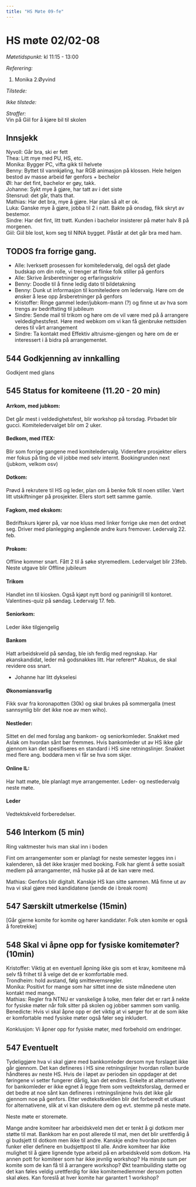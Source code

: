 ```yaml
---
title: "HS Møte 09-fe"
---
```


# HS møte 02/02-08  

*Møtetidspunkt:* kl 11:15 - 13:00

*Referering:*  
1. Monika
2.Øyvind

*Tilstede:*  


*Ikke tilstede:*


*Straffer:*  
Vin på Giil for å kjøre bil til skolen

## Innsjekk
Nyvoll: Går bra, ski er fett  
Thea: Litt mye med PU, HS, etc.  
Monika: Bygger PC, vifta gikk til helvete  
Benny: Byttet til vannkjøling, har RGB animasjon på klossen. Hele helgen bestod av masse arbeid før genfors + bechelor  
Øl: har det fint, bachelor er gøy, takk.   
Johanne: Sykt mye å gjøre, har tatt av i det siste  
Stensrud: det går, thats that.  
Mathias: Har det bra, mye å gjøre. Har plan så alt er ok.  
Luka: Ganske mye å gjøre, jobba til 2 i natt. Bakte på onsdag, fikk skryt av bestemor.  
Sindre: Har det fint, litt trøtt. Kunden i bachelor insisterer på møter halv 8 på morgenen.  
Giil: Giil ble lost, kom seg til NINA bygget. Påstår at det går bra med ham. 
  

## TODOS fra forrige gang. 
 - Alle: Iverksett prosessen for komiteledervalg, del også det glade budskap om din rolle, vi trenger at flinke folk stiller på genfors 
 - Alle: Skrive årsberetninger og erfaringsskriv
 - Benny: Doodle til å finne ledig dato til bildetakning
 - Benny: Dunk ut informasjon til komiteledere om ledervalg. Høre om de ønsker å lese opp årsberetninger på genfors
 - Kristoffer: Ringe gammel leder/jubkom-mann (?) og finne ut av hva som trengs av bedriftsting til jubileum
 - Sindre: Sende mail til trikom og høre om de vil være med på å arrangere veldedighestsfest. Høre med webkom om vi kan få gjenbruke nettsiden deres til vårt arrangement
 - Sindre: Ta kontakt med Effektiv altruisme-gjengen og høre om de er interessert i å bidra på arrangementet.

## 544 Godkjenning av innkalling  
Godkjent med glans

## 545 Status for komiteene (11.20 - 20 min)  
#### Arrkom, med jubkom:  
Det går mest i veldedighetsfest, blir workshop på torsdag. Pirbadet blir gucci. Komiteledervalget blir om 2 uker.  

#### Bedkom, med ITEX:   
Blir som forrige gangene med komiteledervalg. Videreføre prosjekter ellers mer fokus på ting de vil jobbe med selv internt. Bookingrunden next (jubkom, velkom osv)

#### Dotkom:
Prøvd å rekrutere til HS og leder, plan om å benke folk til noen stiller. Vært litt utskiftninger på prosjekter. Ellers stort sett samme gamle.


#### Fagkom, med ekskom:  
Bedriftskurs kjører på, var noe kluss med linker forrige uke men det ordnet seg. Driver med planlegging angående andre kurs fremover. Ledervalg 22. feb.

#### Prokom:  
Offline kommer snart. Fått 2 til å søke styremedlem. Ledervalget blir 23feb. Neste utgave blir Offline jubileum 

#### Trikom  
Handlet inn til kiosken. Også kjøpt nytt bord og paninigrill til kontoret. Valentines-quiz på søndag. Ledervalg 17. feb.
 
#### Seniorkom:  
Leder ikke tilgjengelig

#### Bankom  
Hatt arbeidskveld på søndag, ble ish ferdig med regnskap. Har økanskandidat, leder må godsnakkes litt.
Har referert* Abakus, de skal revidere oss snart.

* Johanne har litt dykselesi

#### Økonomiansvarlig  
Fikk svar fra koronapotten (30k) og skal brukes på sommergalla (mest sannsynlig blir det ikke noe av men wiho).


#### Nestleder:  
Sittet en del med forslag ang bankom- og seniorkomleder.
Snakket med Aslak om hvordan sånt bør fremmes. Hvis bankomleder ut av HS ikke går gjennom kan det spesifiseres en standard i HS sine retningslinjer.
Snakket med flere ang. boddøra men vi får se hva som skjer. 

#### Online IL:  
Har hatt møte, ble planlagt mye arrangementer. Leder- og nestledervalg neste møte.

#### Leder  
Vedtektskveld forberedelser.


## 546 Interkom (5 min) 
Ring vaktmester hvis man skal inn i boden

Fint om arrangementer som er planlagt for neste semester legges inn i kalenderen, så det ikke krasjer med booking.
Folk har glemt å sette sosialt medlem på arrangamenter, må huske på at de kan være med. 

Mathias: Genfors blir digitalt. Kanskje HS kan sitte sammen. Må finne ut av hva vi skal gjøre med kandidatene (sende de i break room) 
## 547 Særskilt utmerkelse (15min)
[Går gjerne komite for komite og hører kandidater. Folk uten komite er også å foretrekke]

## 548 Skal vi åpne opp for fysiske komitemøter? (10min)
Kristoffer: Viktig at en eventuell åpning ikke gis som et krav, komiteene må selv få frihet til å velge det de er komfortable med.  
Trondheim: hold avstand, følg smittevernsregler.  
Monika: Positivt for mange som har sittet inne de siste månedene uten kontakt med mange.  
Mathias: Regler fra NTNU er vanskelige å tolke, men føler det er rart å nekte for fysiske møter når folk sitter på skolen og jobber sammen som vanlig.  
Benedicte: Hvis vi skal åpne opp er det viktig at vi sørger for at de som ikke er komfortable med fysiske møter også føler seg inkludert.  

Konklusjon: Vi åpner opp for fysiske møter, med forbehold om endringer.

## 547 Eventuelt
Tydeliggjøre hva vi skal gjøre med bankkomleder dersom nye forslaget ikke går gjennom. Det kan defineres i HS sine retningslinjer hvordan rollen burde håndteres av neste HS. Hvis de i løpet av perioden sin oppdager at det føringene vi setter fungerer dårlig, kan det endres.
Enkelte at alternativene for bankomleder er ikke egnet å legge frem som vedtektsforslag, dermed er det bedre at noe sånt kan defineres i retningslinjene hvis det ikke går gjennom noe på genfors.
Etter vedtekstkvelden blir det forberedt et utkast for alternativene, slik at vi kan diskutere dem og evt. stemme på neste møte.

Neste møte er storemøte.

Mange andre komiteer har arbeidskveld men det er tenkt å gi dotkom mer støtte til mat. Bankkom har en post allerede til mat, men det blir urettferdig å gi budsjett til dotkom men ikke til andre. 
Kanskje endre hvordan potten funker eller definere en budsjettpost til alle. 
Andre komiteer har ikke mulighet til å gjøre lignende type arbeid på en arbeidskveld som dotkom. 
Ha annen pott for komiteer som har ikke jevnlig workshop? 
Ha minste sum per komite som de kan få til å arrangere workshop?
Økt teambuilding støtte og det kan føles veldig urettferdig for ikke komitemedlemmer dersom potten skal økes. 
Kan foreslå at hver komite har garantert 1 workshop?